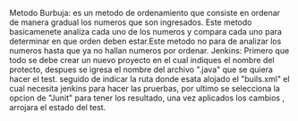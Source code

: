 Metodo Burbuja: es un metodo de ordenamiento que consiste en ordenar de manera gradual los numeros que son ingresados. Este metodo basicamenete analiza cada uno de los numeros y compara cada uno para determinar en que orden deben estar.Este metodo no para de analizar los numeros hasta que ya no hallan numeros por ordenar.
Jenkins: Primero que todo se debe crear un nuevo proyecto en el cual indiques el nombre del protecto, despues se igresa el nombre del archivo ".java" que se quiera hacer el test. seguido de indicar la ruta donde esata alojado el "buils.xml" el cual necesita jenkins para hacer las pruerbas, por ultimo se selecciona la opcion de "Junit" para tener los resultado, una vez aplicados los cambios , arrojara el estado del test.
